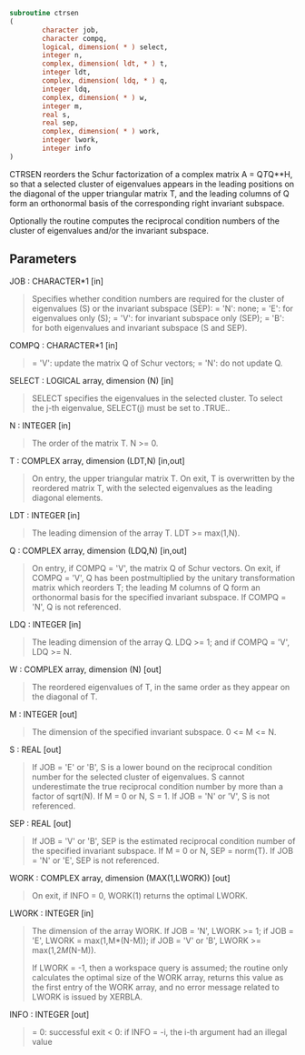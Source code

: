 ```fortran
subroutine ctrsen
(
        character job,
        character compq,
        logical, dimension( * ) select,
        integer n,
        complex, dimension( ldt, * ) t,
        integer ldt,
        complex, dimension( ldq, * ) q,
        integer ldq,
        complex, dimension( * ) w,
        integer m,
        real s,
        real sep,
        complex, dimension( * ) work,
        integer lwork,
        integer info
)
```

CTRSEN reorders the Schur factorization of a complex matrix
A = Q*T*Q**H, so that a selected cluster of eigenvalues appears in
the leading positions on the diagonal of the upper triangular matrix
T, and the leading columns of Q form an orthonormal basis of the
corresponding right invariant subspace.

Optionally the routine computes the reciprocal condition numbers of
the cluster of eigenvalues and/or the invariant subspace.

## Parameters
JOB : CHARACTER*1 [in]
> Specifies whether condition numbers are required for the
> cluster of eigenvalues (S) or the invariant subspace (SEP):
> = 'N': none;
> = 'E': for eigenvalues only (S);
> = 'V': for invariant subspace only (SEP);
> = 'B': for both eigenvalues and invariant subspace (S and
> SEP).

COMPQ : CHARACTER*1 [in]
> = 'V': update the matrix Q of Schur vectors;
> = 'N': do not update Q.

SELECT : LOGICAL array, dimension (N) [in]
> SELECT specifies the eigenvalues in the selected cluster. To
> select the j-th eigenvalue, SELECT(j) must be set to .TRUE..

N : INTEGER [in]
> The order of the matrix T. N >= 0.

T : COMPLEX array, dimension (LDT,N) [in,out]
> On entry, the upper triangular matrix T.
> On exit, T is overwritten by the reordered matrix T, with the
> selected eigenvalues as the leading diagonal elements.

LDT : INTEGER [in]
> The leading dimension of the array T. LDT >= max(1,N).

Q : COMPLEX array, dimension (LDQ,N) [in,out]
> On entry, if COMPQ = 'V', the matrix Q of Schur vectors.
> On exit, if COMPQ = 'V', Q has been postmultiplied by the
> unitary transformation matrix which reorders T; the leading M
> columns of Q form an orthonormal basis for the specified
> invariant subspace.
> If COMPQ = 'N', Q is not referenced.

LDQ : INTEGER [in]
> The leading dimension of the array Q.
> LDQ >= 1; and if COMPQ = 'V', LDQ >= N.

W : COMPLEX array, dimension (N) [out]
> The reordered eigenvalues of T, in the same order as they
> appear on the diagonal of T.

M : INTEGER [out]
> The dimension of the specified invariant subspace.
> 0 <= M <= N.

S : REAL [out]
> If JOB = 'E' or 'B', S is a lower bound on the reciprocal
> condition number for the selected cluster of eigenvalues.
> S cannot underestimate the true reciprocal condition number
> by more than a factor of sqrt(N). If M = 0 or N, S = 1.
> If JOB = 'N' or 'V', S is not referenced.

SEP : REAL [out]
> If JOB = 'V' or 'B', SEP is the estimated reciprocal
> condition number of the specified invariant subspace. If
> M = 0 or N, SEP = norm(T).
> If JOB = 'N' or 'E', SEP is not referenced.

WORK : COMPLEX array, dimension (MAX(1,LWORK)) [out]
> On exit, if INFO = 0, WORK(1) returns the optimal LWORK.

LWORK : INTEGER [in]
> The dimension of the array WORK.
> If JOB = 'N', LWORK >= 1;
> if JOB = 'E', LWORK = max(1,M*(N-M));
> if JOB = 'V' or 'B', LWORK >= max(1,2*M*(N-M)).
> 
> If LWORK = -1, then a workspace query is assumed; the routine
> only calculates the optimal size of the WORK array, returns
> this value as the first entry of the WORK array, and no error
> message related to LWORK is issued by XERBLA.

INFO : INTEGER [out]
> = 0:  successful exit
> < 0:  if INFO = -i, the i-th argument had an illegal value
